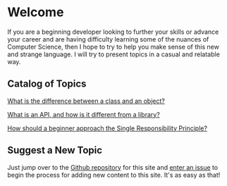 # Welcome

If you are a beginning developer looking to further your skills or advance your career and are having difficulty learning some of the nuances of Computer Science, then I hope to try to help you make sense of this new and strange language.  I will try to present topics in a casual and relatable way.

## Catalog of Topics

[What is the difference between a class and an object?](https://jimbledsoe.github.io/Learning-computer-science/content/class-v-object)

[What is an API, and how is it different from a library?](https://jimbledsoe.github.io/Learning-computer-science/content/class-v-object)

[How should a beginner approach the Single Responsibility Principle?](https://jimbledsoe.github.io/Learning-computer-science/content/class-v-object)

## Suggest a New Topic

Just jump over to the [Github repository](https://github.com/JimBledsoe/Learning-computer-science) for this site and [enter an issue](https://github.com/JimBledsoe/Learning-computer-science/issues) to begin the process for adding new content to this site.  It's as easy as that!
